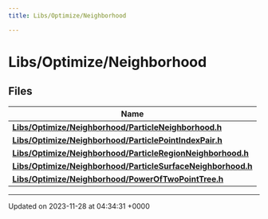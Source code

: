 ```yaml
---
title: Libs/Optimize/Neighborhood

---
```


# Libs/Optimize/Neighborhood



## Files

| Name           |
| -------------- |
| **[Libs/Optimize/Neighborhood/ParticleNeighborhood.h](../Files/ParticleNeighborhood_8h.md#file-particleneighborhood.h)**  |
| **[Libs/Optimize/Neighborhood/ParticlePointIndexPair.h](../Files/ParticlePointIndexPair_8h.md#file-particlepointindexpair.h)**  |
| **[Libs/Optimize/Neighborhood/ParticleRegionNeighborhood.h](../Files/ParticleRegionNeighborhood_8h.md#file-particleregionneighborhood.h)**  |
| **[Libs/Optimize/Neighborhood/ParticleSurfaceNeighborhood.h](../Files/ParticleSurfaceNeighborhood_8h.md#file-particlesurfaceneighborhood.h)**  |
| **[Libs/Optimize/Neighborhood/PowerOfTwoPointTree.h](../Files/PowerOfTwoPointTree_8h.md#file-poweroftwopointtree.h)**  |






-------------------------------

Updated on 2023-11-28 at 04:34:31 +0000
